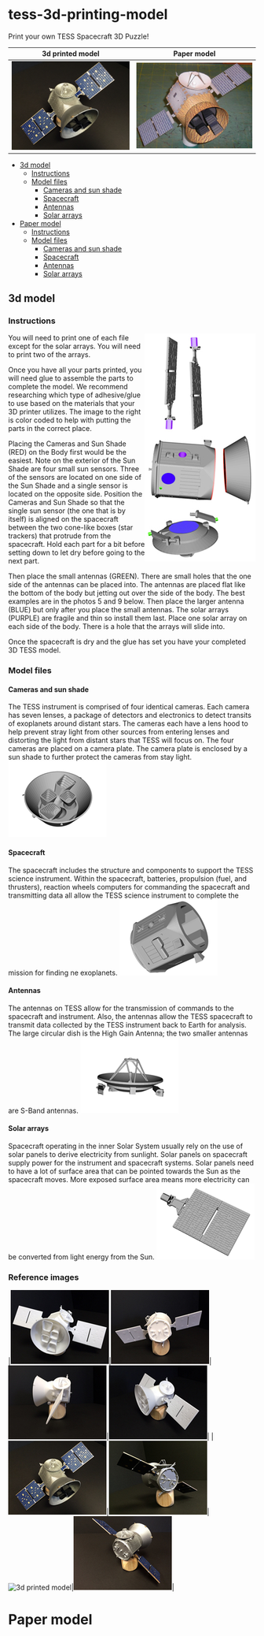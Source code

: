 # tess-3d-printing-model
Print your own TESS Spacecraft 3D Puzzle!

3d printed model           |  Paper model
:-------------------------:|:-------------------------:
![3d printed model](/preview/tess_3d_model_1.jpg)  |  ![2d printed model](/preview/tess_paper_model_1.jpg)

* [3d model](#3d-model)
  * [Instructions](#instructions)
  * [Model files](#model-files)
      * [Cameras and sun shade](#cameras-and-sun-shade)
      * [Spacecraft](#spacecraft)
      * [Antennas](#antennas)
      * [Solar arrays](#solar-arrays)
* [Paper model](#paper-model)
  * [Instructions](#instructions)
  * [Model files](#model-files)
      * [Cameras and sun shade](#cameras-and-sun-shade)
      * [Spacecraft](#spacecraft)
      * [Antennas](#antennas)
      * [Solar arrays](#solar-arrays)
 

## 3d model

### Instructions
<img align="right" src="/preview/whole_model_put_together.jpg">

You will need to print one of each file except for the solar arrays. You will need to print two of the arrays.

Once you have all your parts printed, you will need glue to assemble the parts to complete the model. We recommend researching which type of adhesive/glue to use based on the materials that your 3D printer utilizes. The image to the right is color coded to help with putting the parts in the correct place.

Placing the Cameras and Sun Shade (RED) on the Body first would be the easiest. Note on the exterior of the Sun Shade are four small sun sensors. Three of the sensors are located on one side of the Sun Shade and a single sensor is located on the opposite side. Position the Cameras and Sun Shade so that the single sun sensor (the one that is by itself) is aligned on the spacecraft between the two cone-like boxes (star trackers) that protrude from the spacecraft. Hold each part for a bit before setting down to let dry before going to the next part.

Then place the small antennas (GREEN). There are small holes that the one side of the antennas can be placed into. The antennas are placed flat like the bottom of the body but jetting out over the side of the body. The best examples are in the photos 5 and 9 below. Then place the larger antenna (BLUE) but only after you place the small antennas.
The solar arrays (PURPLE) are fragile and thin so install them last. Place one solar array on each side of the body. There is a hole that the arrays will slide into.

Once the spacecraft is dry and the glue has set you have your completed 3D TESS model. 

### Model files

#### Cameras and sun shade
The TESS instrument is comprised of four identical cameras. Each camera has seven lenses, a package of detectors and electronics to detect transits of exoplanets around distant stars. The cameras each have a lens hood to help prevent stray light from other sources from entering lenses and distorting the light from distant stars that TESS will focus on. The four cameras are placed on a camera plate. The camera plate is enclosed by a sun shade to further protect the cameras from stay light.
[![Preview](preview/model_cone_1_200px.png)](3d-model-files/Cone.stl)

#### Spacecraft
The spacecraft includes the structure and components to support the TESS science instrument. Within the spacecraft, batteries, propulsion (fuel, and thrusters), reaction wheels computers for commanding the spacecraft and transmitting data all allow the TESS science instrument to complete the mission for finding ne exoplanets.
[![Preview](preview/model_body_1_200px.png)](3d-model-files/Body.stl)

#### Antennas

The antennas on TESS allow for the transmission of commands to the spacecraft and instrument. Also, the antennas allow the TESS spacecraft to transmit data collected by the TESS instrument back to Earth for analysis. The large circular dish is the High Gain Antenna; the two smaller antennas are S-Band antennas.
[![Preview](preview/model_antennas_1_200px.png)](3d-model-files/Antennas.stl)

#### Solar arrays
Spacecraft operating in the inner Solar System usually rely on the use of solar panels to derive electricity from sunlight. Solar panels on spacecraft supply power for the instrument and spacecraft systems. Solar panels need to have a lot of surface area that can be pointed towards the Sun as the spacecraft moves. More exposed surface area means more electricity can be converted from light energy from the Sun. 
[![Preview](preview/model_solar-panel_1_200px.png)](3d-model-files/SolarPanels.stl)

### Reference images
|![3d printed model](/preview/completed_model_1_200px.jpg)|![3d printed model](/preview/completed_model_2_200px.jpg)|![3d printed model](/preview/completed_model_3_200px.jpg)|![3d printed model](/preview/completed_model_4_200px.jpg)|
|![3d printed model](/preview/completed_color_5_200px.jpg)|![3d printed model](/preview/completed_color_7_200px.jpg)|![3d printed model](/preview/completed_colorl_9_200px.jpg)|![3d printed model](/preview/completed_color_10_200px.jpg)|


# Paper model



